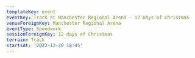 ```yaml
---
templateKey: event
eventKey: Track at Manchester Regional Arena - 12 Days of Christmas
venueForeignKey: Manchester Regional Arena
eventType: Speedwork
sessionForeignKey: 12 days of Christmas
terrain: Track
startsAt: '2022-12-20 18:45'
---
```

